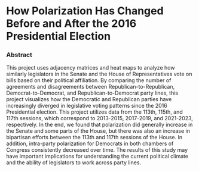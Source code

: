# How Polarization Has Changed Before and After the 2016 Presidential Election


### Abstract
This project uses adjacency matrices and heat maps to analyze how similarly legislators in the Senate and the House of Representatives vote on bills based on their political affiliation. By comparing the number of agreements and disagreements between Republican-to-Republican, Democrat-to-Democrat, and Republican-to-Democrat party lines, this project visualizes how the Democratic and Republican parties have increasingly diverged in legislative voting patterns since the 2016 Presidential election. This project utilizes data from the 113th, 115th, and 117th sessions, which correspond to 2013-2015, 2017-2019, and 2021-2023, respectively. In the end, we found that polarization did generally increase in the Senate and some parts of the House, but there was also an increase in bipartisan efforts between the 113th and 117th sessions of the House. In addition, intra-party polarization for Democrats in both chambers of Congress consistently decreased over time. The results of this study may have important implications for understanding the current political climate and the ability of legislators to work across party lines. 

